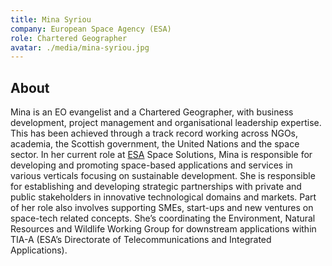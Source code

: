```yaml
---
title: Mina Syriou
company: European Space Agency (ESA)
role: Chartered Geographer
avatar: ./media/mina-syriou.jpg
---
```

## About

Mina is an EO evangelist and a Chartered Geographer, with business development, project management and organisational leadership expertise. This has been achieved through a track record working across NGOs, academia, the Scottish government, the United Nations and the space sector. In her current role at [ESA](https://www.esa.int/) Space Solutions, Mina is responsible for developing and promoting space-based applications and services in various verticals focusing on sustainable development. She is responsible for establishing and developing strategic partnerships with private and public stakeholders in innovative technological domains and markets. Part of her role also involves supporting SMEs, start-ups and new ventures on space-tech related concepts. She’s coordinating the Environment, Natural Resources and Wildlife Working Group for downstream applications within TIA-A (ESA’s Directorate of Telecommunications and Integrated Applications).